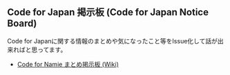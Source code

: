 Code for Japan 掲示板   (Code for Japan Notice Board)
------------------
Code for Japanに関する情報のまとめや気になったこと等をIssue化して話が出来ればと思ってます。

- [Code for Namie まとめ掲示板 (Wiki)](https://github.com/codefornamie/noticeboard/wiki)

